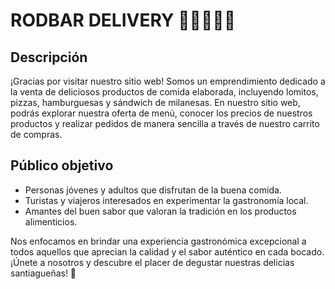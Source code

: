 # RODBAR DELIVERY 🍔🍟🍕🥪🥤


## Descripción 
¡Gracias por visitar nuestro sitio web! Somos un emprendimiento dedicado a la venta de deliciosos productos de comida elaborada, incluyendo lomitos, pizzas, hamburguesas y sándwich de milanesas. En nuestro sitio web, podrás explorar nuestra oferta de menú, conocer los precios de nuestros productos y realizar pedidos de manera sencilla a través de nuestro carrito de compras.

## Público objetivo 
- Personas jóvenes y adultos que disfrutan de la buena comida.
- Turistas y viajeros interesados en experimentar la gastronomía local.
- Amantes del buen sabor que valoran la tradición en los productos alimenticios.
  
Nos enfocamos en brindar una experiencia gastronómica excepcional a todos aquellos que aprecian la calidad y el sabor auténtico en cada bocado. ¡Únete a nosotros y descubre el placer de degustar nuestras delicias santiagueñas! 🌟
